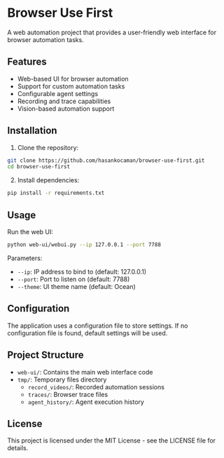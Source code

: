 # Browser Use First

A web automation project that provides a user-friendly web interface for browser automation tasks.

## Features

- Web-based UI for browser automation
- Support for custom automation tasks
- Configurable agent settings
- Recording and trace capabilities
- Vision-based automation support

## Installation

1. Clone the repository:
```bash
git clone https://github.com/hasankocaman/browser-use-first.git
cd browser-use-first
```

2. Install dependencies:
```bash
pip install -r requirements.txt
```

## Usage

Run the web UI:
```bash
python web-ui/webui.py --ip 127.0.0.1 --port 7788
```

Parameters:
- `--ip`: IP address to bind to (default: 127.0.0.1)
- `--port`: Port to listen on (default: 7788)
- `--theme`: UI theme name (default: Ocean)

## Configuration

The application uses a configuration file to store settings. If no configuration file is found, default settings will be used.

## Project Structure

- `web-ui/`: Contains the main web interface code
- `tmp/`: Temporary files directory
  - `record_videos/`: Recorded automation sessions
  - `traces/`: Browser trace files
  - `agent_history/`: Agent execution history

## License

This project is licensed under the MIT License - see the LICENSE file for details.
